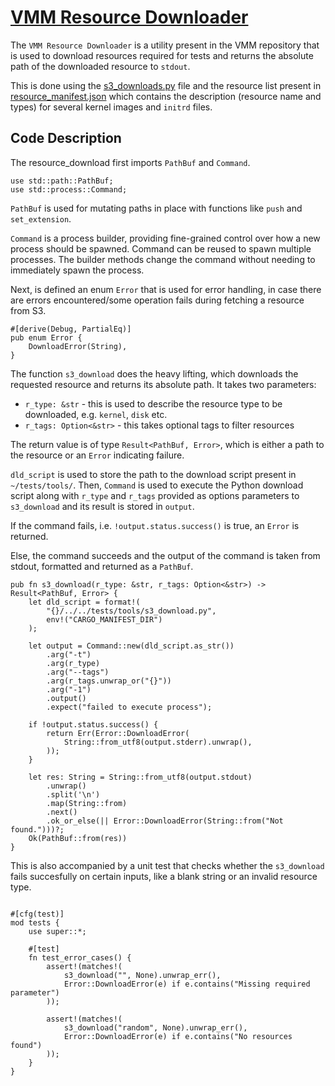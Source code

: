 # [VMM Resource Downloader](../src/utils/src/resource_download.rs)

The `VMM Resource Downloader` is a utility present in the VMM repository that is used to download resources required for tests and returns the absolute path of the downloaded resource to `stdout`.

This is done using the [s3_downloads.py](../tests/tools/s3_download.py) file and the resource list present in [resource_manifest.json](../tests/tools/s3/resource_manifest.json) which contains the description (resource name and types) for several kernel images and `initrd` files.

## Code Description

The resource_download first imports `PathBuf` and `Command`. 

```
use std::path::PathBuf;
use std::process::Command;
```

`PathBuf` is used for mutating paths in place with functions like `push` and `set_extension`. 

`Command` is a process builder, providing fine-grained control over how a new process should be spawned. Command can be reused to spawn multiple processes. The builder methods change the command without needing to immediately spawn the process.

Next, is defined an enum `Error` that is used for error handling, in case there are errors encountered/some operation fails during fetching a resource from S3.

```
#[derive(Debug, PartialEq)]
pub enum Error {
    DownloadError(String),
}
```
The function `s3_download` does the heavy lifting, which downloads the requested resource and returns its absolute path. It takes two parameters: 

- `r_type: &str` - this is used to describe the resource type to be downloaded, e.g. `kernel`, `disk` etc.
- `r_tags: Option<&str>` - this takes optional tags to filter resources

The return value is of type `Result<PathBuf, Error>`, which is either a path to the resource or an `Error` indicating failure.

`dld_script` is used to store the path to the download script present in `~/tests/tools/`.
Then, `Command` is used to execute the Python download script along with `r_type` and `r_tags` provided as options parameters to `s3_download` and its result is stored in `output`.

If the command fails, i.e. `!output.status.success()` is true, an `Error` is returned.

Else, the command succeeds and the output of the command is taken from stdout, formatted and returned as a `PathBuf`.

```
pub fn s3_download(r_type: &str, r_tags: Option<&str>) -> Result<PathBuf, Error> {
    let dld_script = format!(
        "{}/../../tests/tools/s3_download.py",
        env!("CARGO_MANIFEST_DIR")
    );

    let output = Command::new(dld_script.as_str())
        .arg("-t")
        .arg(r_type)
        .arg("--tags")
        .arg(r_tags.unwrap_or("{}"))
        .arg("-1")
        .output()
        .expect("failed to execute process");

    if !output.status.success() {
        return Err(Error::DownloadError(
            String::from_utf8(output.stderr).unwrap(),
        ));
    }

    let res: String = String::from_utf8(output.stdout)
        .unwrap()
        .split('\n')
        .map(String::from)
        .next()
        .ok_or_else(|| Error::DownloadError(String::from("Not found.")))?;
    Ok(PathBuf::from(res))
}
```
This is also accompanied by a unit test that checks whether the `s3_download` fails succesfully on certain inputs, like a blank string or an invalid resource type.

```

#[cfg(test)]
mod tests {
    use super::*;

    #[test]
    fn test_error_cases() {
        assert!(matches!(
            s3_download("", None).unwrap_err(),
            Error::DownloadError(e) if e.contains("Missing required parameter")
        ));

        assert!(matches!(
            s3_download("random", None).unwrap_err(),
            Error::DownloadError(e) if e.contains("No resources found")
        ));
    }
}
```